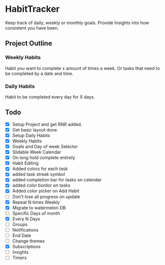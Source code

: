 # HabitTracker

Keep track of daily, weekly or monthly goals. Provide Insights into how consistent you have been.

## Project Outline

### Weekly Habits

Habit you want to complete x amount of times a week. Or tasks that need to be completed by a date and time.

### Daily Habits

Habit to be completed every day for X days.

## Todo

- [X] Setup Project and get RNR added.
- [X] Get basic layout done.
- [X] Setup Daily Habits
- [X] Weekly Habits
- [X] Goals and Day of week Selector
- [X] Slidable Week Calendar
- [X] On long hold complete entirely
- [X] Habit Editing
- [X] Added colors for each task
- [X] added task streak symbol
- [X] added completion bar for tasks on calendar
- [X] added color bordor on tasks
- [X] Added color picker on Add Habit
- [ ] Don't lose all progress on update
- [X] Repeat N times Weekly
- [X] Migrate to watermelon DB
- [ ] Specific Days of month
- [X] Every N Days
- [ ] Groups
- [ ] Notifications
- [ ] End Date
- [ ] Change themes
- [X] Subscriptions
- [ ] Insights
- [ ] Timers
